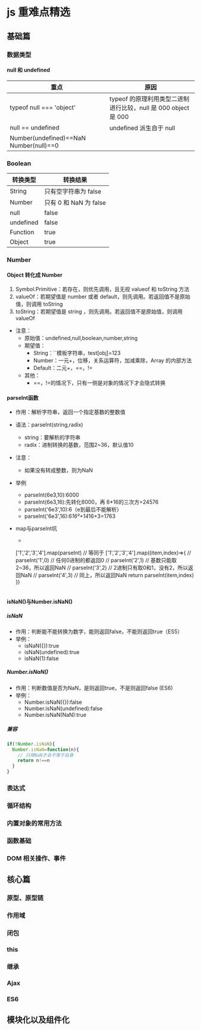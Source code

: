 # js 重难点精选

## 基础篇

### 数据类型

#### null 和 undefined

| 重点                                   | 原因                                                           |
| -------------------------------------- | -------------------------------------------------------------- |
| typeof null === 'object'               | typeof 的原理利用类型二进制进行比较，null 是 000 object 是 000 |
| null == undefined                      | undefined 派生自于 null                                        |
| Number(undefined)==NaN Number(null)==0 |                                                                |

### Boolean

| 转换类型  | 转换结果               |
| --------- | ---------------------- |
| String    | 只有空字符串为 false   |
| Number    | 只有 0 和 NaN 为 false |
| null      | false                  |
| undefined | false                  |
| Function  | true                   |
| Object    | true                   |

### Number

#### Object 转化成 Number

1. Symbol.Primitive：若存在，则优先调用，且无视 valueof 和 toString 方法
2. valueOf：若期望值是 number 或者 default，则先调用。若返回值不是原始值，则调用 toString
3. toString：若期望值是 string ，则先调用。若返回值不是原始值，则调用 valueOf

- 注意：
  - 原始值：undefined,null,boolean,number,string
  - 期望值：
    - String：``模板字符串，test[obj]=123
    - Number：一元+，位移，关系运算符，加减乘除，Array 的内部方法
    - Default：二元+，==，!=
  - 其他：
    - ==，!=的情况下，只有一侧是对象的情况下才会隐式转换

#### parseInt函数

- 作用：解析字符串，返回一个指定基数的整数值
- 语法：parseInt(string,radix)
  - string：要解析的字符串
  - radix：进制转换的基数，范围2~36，默认值10
- 注意：
  - 如果没有转成整数，则为NaN
  
- 举例
  - parseInt(6e3,10):6000
  - parseInt(6e3,16):先转化6000，再 6*16的三次方=24576
  - parseInt('6e3',10):6（e到最后不能解析）
  - parseInt('6e3',16):6*16²+14*16+3=1763
- map与parseInt坑
  - ```js

  ['1','2','3','4'].map(parseInt)
  // 等同于
  ['1','2','3','4'].map((item,index)=>{
    // parseInt('1',0) // 任何0进制的都返回0
    // parseInt('2',1) // 基数只能取2~36，所以返回NaN
    // parseInt('3',2) // 2进制只有取0和1，没有2，所以返回NaN
    // parseInt('4',3) // 同上，所以返回NaN
    return parseInt(item,index)
  })
  ```

#### isNaN()与Number.isNaN()

##### isNaN

- 作用：判断能不能转换为数字，能则返回false，不能则返回true（ES5）
- 举例：
  - isNaN({}):true
  - isNaN(undefined):true
  - isNaN(1):false

##### Number.isNaN()

- 作用：判断数值是否为NaN，是则返回true，不是则返回false (ES6)
- 举例：
  - Number.isNaN({}):false
  - Number.isNaN(undefined):false
  - Number.isNaN(NaN):true

##### 兼容

```js
if(!Number.isNaN){
  Number.isNaN=function(n){
    // 只用NaN才会不等于自身
    return n!==n
  }
}
```

### 表达式

### 循环结构

### 内置对象的常用方法

### 函数基础

### DOM 相关操作、事件

## 核心篇

### 原型、原型链

### 作用域

### 闭包

### this

### 继承

### Ajax

### ES6

## 模块化以及组件化
